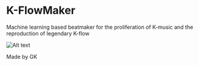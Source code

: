 # K-FlowMaker
Machine learning based beatmaker for the proliferation of K-music and the reproduction of legendary K-flow

![Alt text](assets/images/Sound_Mixer.jpeg "a title")

Made by GK 
